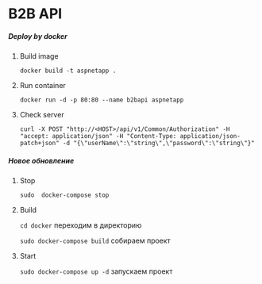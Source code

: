 # B2B API

##### Deploy by docker

1. Build image

    ```docker build -t aspnetapp . ```
    
2. Run container

    ```docker run -d -p 80:80 --name b2bapi aspnetapp```
    
3. Check server

    ```curl -X POST "http://<HOST>/api/v1/Common/Authorization" -H "accept: application/json" -H "Content-Type: application/json-patch+json" -d "{\"userName\":\"string\",\"password\":\"string\"}"```

##### Новое обновление

1. Stop 

    ```sudo  docker-compose stop```

2. Build 

      ```cd docker``` переходим в директорию 
      
      ```sudo docker-compose build``` собираем проект
3. Start 

      ```sudo docker-compose up -d``` запускаем проект






 